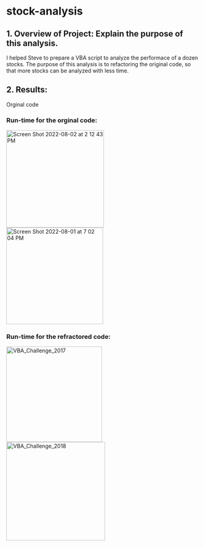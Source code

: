# stock-analysis

## 1. Overview of Project:  Explain the purpose of this analysis.

   I helped Steve to prepare a VBA script to analyze the performace of a dozen stocks.  The purpose of this analysis is to refactoring the original code, so that more stocks can be analyzed with less time.  


## 2.  Results:  

Orginal code

   


### Run-time for the orginal code:

<img width="256" alt="Screen Shot 2022-08-02 at 2 12 43 PM" src="https://user-images.githubusercontent.com/108419097/182449588-6a41be9f-a726-4e5a-966e-be58e0d502cf.png">

<img width="254" alt="Screen Shot 2022-08-01 at 7 02 04 PM" src="https://user-images.githubusercontent.com/108419097/182449714-95d94b9b-211d-4db3-bdd7-b57dc89a1697.png">

### Run-time for the refractored code: 

<img width="251" alt="VBA_Challenge_2017" src="https://user-images.githubusercontent.com/108419097/182451381-ed9b69b4-5ea8-4e24-a62a-ea4dc8b139bb.png">

<img width="259" alt="VBA_Challenge_2018" src="https://user-images.githubusercontent.com/108419097/182451393-4877bde6-ad32-470b-b207-c85608ab98bb.png">

